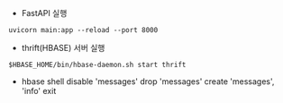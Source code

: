 - FastAPI 실행

```shell
uvicorn main:app --reload --port 8000
```

- thrift(HBASE) 서버 실행
```shell
$HBASE_HOME/bin/hbase-daemon.sh start thrift
```

- hbase shell
disable 'messages'
drop 'messages'
create 'messages', 'info'
exit


